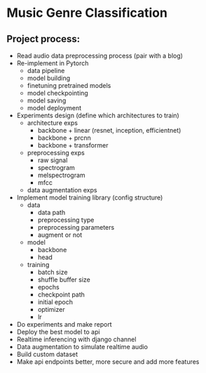 # Music Genre Classification


## Project process:
  - Read audio data preprocessing process (pair with a blog)
  - Re-implement in Pytorch
      - data pipeline
      - model building
      - finetuning pretrained models
      - model checkpointing
      - model saving
      - model deployment
  - Experiments design (define which architectures to train)
      - architecture exps
        - backbone + linear (resnet, inception, efficientnet)
        - backbone + prcnn
        - backbone + transformer
      - preprocessing exps
        - raw signal
        - spectrogram
        - melspectrogram
        - mfcc
      - data augmentation exps
  - Implement model training library (config structure)
      - data
        - data path
        - preprocessing type
        - preprocessing parameters
        - augment or not
      - model
        - backbone
        - head
      - training
        - batch size
        - shuffle buffer size
        - epochs
        - checkpoint path
        - initial epoch
        - optimizer
        - lr
  - Do experiments and make report
  - Deploy the best model to api
  - Realtime inferencing with django channel
  - Data augmentation to simulate realtime audio
  - Build custom dataset
  - Make api endpoints better, more secure and add more features
